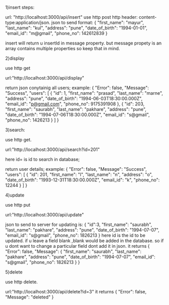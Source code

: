 1)insert steps:

url: "http://localhost:3000/api/insert"
use http post 
http header: content-type:application/json.
json to send format:
{
    "first_name": "mayur",
    "last_name": "kul",
    "address": "pune",
    "date_of_birth": "1994-01-01",
    "email_id": "m@gmail",
    "phone_no": 142612839
}

insert will return u insertId in message property.
but message propety is an array contains multiple properties so keep that in mind.

2)display

use http get

url:"http://localhost:3000/api/display"

return json conytainig all users;
example:
{
    "Error": false,
    "Message": "Success",
    "users": [
        {
            "id": 1,
            "first_name": "prasad",
            "last_name": "marne",
            "address": "pune",
            "date_of_birth": "1994-06-03T18:30:00.000Z",
            "email_id": "p@gmail.com",
            "phone_no": 9175391908
        },
        {
            "id": 203,
            "first_name": "saurabh",
            "last_name": "pakhare",
            "address": "pune",
            "date_of_birth": "1994-07-06T18:30:00.000Z",
            "email_id": "s@gmail",
            "phone_no": 1426213
        }
    ]
}


3)search:

use http get.

url:"http://localhost:3000/api/search?id=201"

here id= is id to search in database;

return user details;
example:
{
    "Error": false,
    "Message": "Success",
    "users": [
        {
            "id": 201,
            "first_name": "l",
            "last_name": "n",
            "address": "o",
            "date_of_birth": "1993-12-31T18:30:00.000Z",
            "email_id": "k",
            "phone_no": 12244
        }
    ]
}

4)update

use http put

url:"http://localhost:3000/api/update"

json to send to server for updating is:
{
  	"id":3,
    "first_name": "saurabh",
    "last_name": "pakhare",
    "address": "pune",
    "date_of_birth": "1994-07-07",
    "email_id": "s@gmail",
    "phone_no": 1826213
}
here id is the id to be updated.
if u leave a field blank ,blank would be added in the database.
so if u dont want to change a particular field dont add it in json.
it returns
{
    "Error": false,
    "Message": {
        "first_name": "saurabh",
        "last_name": "pakhare",
        "address": "pune",
        "date_of_birth": "1994-07-07",
        "email_id": "s@gmail",
        "phone_no": 1826213
    }
}

5)delete

use http delete.

url:"http://localhost:3000/api/delete?id=3"
it returns
{
    "Error": false,
    "Message": "deleted"
}
